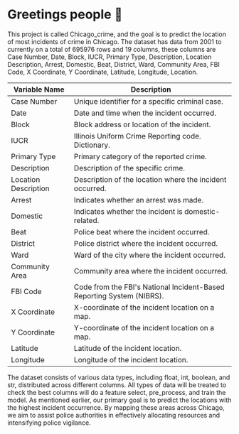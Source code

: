 # Greetings people 🖖
This project is called Chicago_crime, and the goal is to predict the location of most incidents of crime in Chicago. The dataset has data from 2001 to currently  on a total of 695976 rows and 19 columns, these columns are Case Number, Date, Block, IUCR, Primary Type, Description, Location Description, Arrest, Domestic, Beat, District, Ward, Community Area, FBI Code, X Coordinate, Y Coordinate, Latitude, Longitude, Location.
 
| Variable Name         | Description                                                |
|-----------------------|------------------------------------------------------------|
| Case Number           | Unique identifier for a specific criminal case.           |
| Date                  | Date and time when the incident occurred.                 |
| Block                 | Block address or location of the incident.                |
| IUCR                  | Illinois Uniform Crime Reporting code. Dictionary.         |
| Primary Type          | Primary category of the reported crime.                   |
| Description           | Description of the specific crime.                        |
| Location Description  | Description of the location where the incident occurred.  |
| Arrest                | Indicates whether an arrest was made.                     |
| Domestic              | Indicates whether the incident is domestic-related.        |
| Beat                  | Police beat where the incident occurred.                  |
| District              | Police district where the incident occurred.              |
| Ward                  | Ward of the city where the incident occurred.             |
| Community Area        | Community area where the incident occurred.               |
| FBI Code              | Code from the FBI's National Incident-Based Reporting System (NIBRS). |
| X Coordinate          | X-coordinate of the incident location on a map.           |
| Y Coordinate          | Y-coordinate of the incident location on a map.           |
| Latitude              | Latitude of the incident location.                        |
| Longitude             | Longitude of the incident location.                       |


The dataset consists of various data types, including float, int, boolean, and str, distributed across different columns. All types of data will be treated to check the best columns will do a feature select, pre_process, and train the model. As mentioned earlier, our primary goal is to predict the locations with the highest incident occurrence. By mapping these areas across Chicago, we aim to assist police authorities in effectively allocating resources and intensifying police vigilance.
